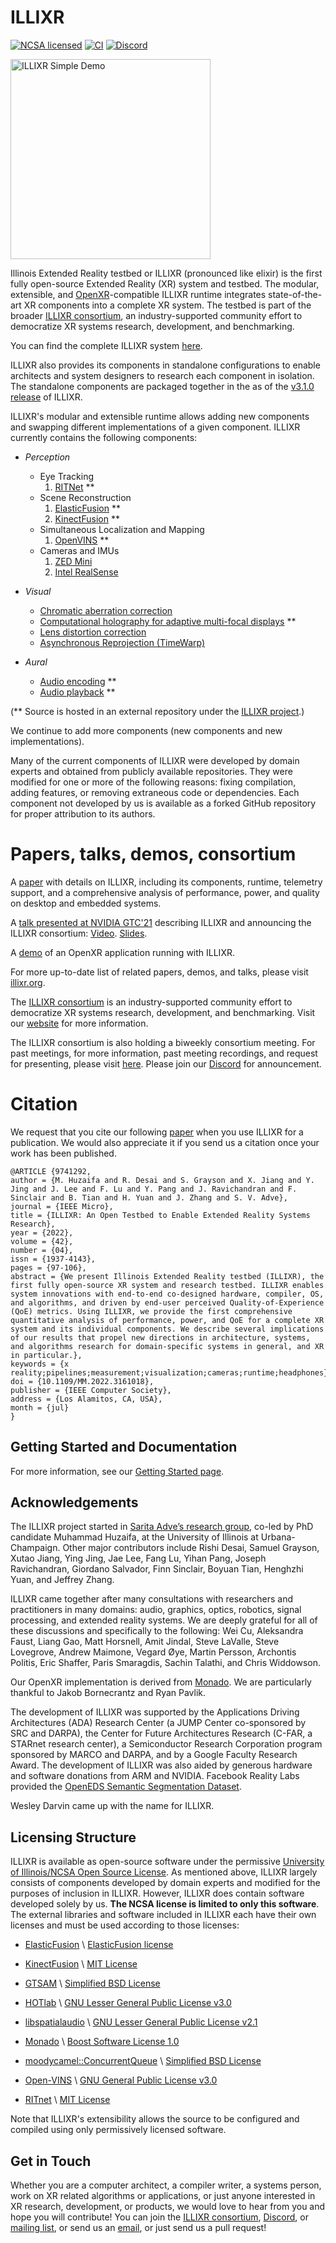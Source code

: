 # ILLIXR

[![NCSA licensed](https://img.shields.io/badge/license-NCSA-blue.svg)](LICENSE)
[![CI](https://github.com/ILLIXR/ILLIXR/workflows/illixr-tests-master/badge.svg)](https://github.com/ILLIXR/ILLIXR/actions)
[![Discord](https://img.shields.io/discord/830812443189444698?logo=discord&logoColor=white&label=Discord)][47]


<a href="https://youtu.be/GVcCW8WgEDY">
    <img
        alt="ILLIXR Simple Demo"
        src="https://img.youtube.com/vi/GVcCW8WgEDY/0.jpg"
        style="width: 320px"
        class="center"
    >
</a>

Illinois Extended Reality testbed or ILLIXR (pronounced like elixir) is
    the first fully open-source Extended Reality (XR) system and testbed.
The modular, extensible, and [OpenXR][26]-compatible ILLIXR runtime
    integrates state-of-the-art XR components into a complete XR system.
The testbed is part of the broader [ILLIXR consortium][37],
    an industry-supported community effort to democratize XR systems
    research, development, and benchmarking.

You can find the complete ILLIXR system [here][38].

ILLIXR also provides its components in standalone configurations to enable architects and
    system designers to research each component in isolation.
The standalone components are packaged together in the as of the [v3.1.0 release][39] of ILLIXR. 

ILLIXR's modular and extensible runtime allows adding new components and swapping different
    implementations of a given component.
ILLIXR currently contains the following components: 

-   *Perception*
    -   Eye Tracking
        1.  [RITNet][3] **
    -   Scene Reconstruction
        1.  [ElasticFusion][2] **
        2.  [KinectFusion][40] **
    -   Simultaneous Localization and Mapping
        1.  [OpenVINS][1] **
    -   Cameras and IMUs
        1.  [ZED Mini][42]
        2.  [Intel RealSense][41]

-   *Visual*
    -   [Chromatic aberration correction][5]
    -   [Computational holography for adaptive multi-focal displays][6] **
    -   [Lens distortion correction][5]
    -   [Asynchronous Reprojection (TimeWarp)][5]

-   *Aural*
    -   [Audio encoding][4] **
    -   [Audio playback][4] **

(** Source is hosted in an external repository under the [ILLIXR project][7].)

We continue to add more components (new components and new implementations). 

Many of the current components of ILLIXR were developed by domain experts and obtained from
    publicly available repositories.
They were modified for one or more of the following reasons: fixing compilation, adding features,
    or removing extraneous code or dependencies.
Each component not developed by us is available as a forked GitHub repository for
    proper attribution to its authors.

# Papers, talks, demos, consortium

A [paper][8] with details on ILLIXR, including its components, runtime, telemetry support,
    and a comprehensive analysis of performance, power, and quality on desktop and embedded systems.

A [talk presented at NVIDIA GTC'21][42] describing ILLIXR and announcing the ILLIXR consortium:
    [Video][43].
    [Slides][44]. 

A [demo][45] of an OpenXR application running with ILLIXR.

For more up-to-date list of related papers, demos, and talks, please visit [illixr.org][37].

The [ILLIXR consortium][37] is an industry-supported community effort to democratize
    XR systems research, development, and benchmarking.
Visit our [website][37] for more information.

The ILLIXR consortium is also holding a biweekly consortium meeting. For past meetings, for more information, past meeting recordings, and request for presenting, please visit [here][50]. Please join our [Discord][47] for announcement. 

# Citation

We request that you cite our following [paper][8] when you use ILLIXR for a publication.
We would also appreciate it if you send us a citation once your work has been published.

```
@ARTICLE {9741292,
author = {M. Huzaifa and R. Desai and S. Grayson and X. Jiang and Y. Jing and J. Lee and F. Lu and Y. Pang and J. Ravichandran and F. Sinclair and B. Tian and H. Yuan and J. Zhang and S. V. Adve},
journal = {IEEE Micro},
title = {ILLIXR: An Open Testbed to Enable Extended Reality Systems Research},
year = {2022},
volume = {42},
number = {04},
issn = {1937-4143},
pages = {97-106},
abstract = {We present Illinois Extended Reality testbed (ILLIXR), the first fully open-source XR system and research testbed. ILLIXR enables system innovations with end-to-end co-designed hardware, compiler, OS, and algorithms, and driven by end-user perceived Quality-of-Experience (QoE) metrics. Using ILLIXR, we provide the first comprehensive quantitative analysis of performance, power, and QoE for a complete XR system and its individual components. We describe several implications of our results that propel new directions in architecture, systems, and algorithms research for domain-specific systems in general, and XR in particular.},
keywords = {x reality;pipelines;measurement;visualization;cameras;runtime;headphones},
doi = {10.1109/MM.2022.3161018},
publisher = {IEEE Computer Society},
address = {Los Alamitos, CA, USA},
month = {jul}
}
```

## Getting Started and Documentation

For more information, see our [Getting Started page][33].


## Acknowledgements

The ILLIXR project started in [Sarita Adve’s research group][9],
    co-led by PhD candidate Muhammad Huzaifa, at the University of Illinois at Urbana-Champaign.
Other major contributors include
    Rishi Desai,
    Samuel Grayson,
    Xutao Jiang,
    Ying Jing,
    Jae Lee,
    Fang Lu,
    Yihan Pang,
    Joseph Ravichandran,
    Giordano Salvador,
    Finn Sinclair,
    Boyuan Tian,
    Henghzhi Yuan,
    and
    Jeffrey Zhang.

ILLIXR came together after many consultations with researchers and practitioners in many domains:
    audio,
    graphics,
    optics,
    robotics,
    signal processing,
    and
    extended reality systems.
We are deeply grateful for all of these discussions and specifically to the following:
    Wei Cu,
    Aleksandra Faust,
    Liang Gao,
    Matt Horsnell,
    Amit Jindal,
    Steve LaValle,
    Steve Lovegrove,
    Andrew Maimone,
    Vegard &#216;ye,
    Martin Persson,
    Archontis Politis,
    Eric Shaffer,
    Paris Smaragdis,
    Sachin Talathi,
    and
    Chris Widdowson.

Our OpenXR implementation is derived from [Monado][10].
We are particularly thankful to Jakob Bornecrantz and Ryan Pavlik.

The development of ILLIXR was supported by
    the Applications Driving Architectures (ADA) Research Center
        (a JUMP Center co-sponsored by SRC and DARPA),
    the Center for Future Architectures Research (C-FAR, a STARnet research center),
    a Semiconductor Research Corporation program sponsored by MARCO and DARPA,
    and
    by a Google Faculty Research Award.
The development of ILLIXR was also aided by generous hardware and software donations
    from ARM and NVIDIA.
Facebook Reality Labs provided the [OpenEDS Semantic Segmentation Dataset][11].

Wesley Darvin came up with the name for ILLIXR.

## Licensing Structure

ILLIXR is available as open-source software under the permissive
    [University of Illinois/NCSA Open Source License][34].
As mentioned above, ILLIXR largely consists of components developed by domain experts and
    modified for the purposes of inclusion in ILLIXR.
However, ILLIXR does contain software developed solely by us.
**The NCSA license is limited to only this software**.
The external libraries and software included in ILLIXR each have their own licenses and
    must be used according to those licenses:

-   [ElasticFusion][14] \ [ElasticFusion license][15]

-   [KinectFusion][40] \ [MIT License][46]

-   [GTSAM][27] \ [Simplified BSD License][28]

-   [HOTlab][20] \ [GNU Lesser General Public License v3.0][21]

-   [libspatialaudio][18] \ [GNU Lesser General Public License v2.1][19]

-   [Monado][22] \ [Boost Software License 1.0][23]

-   [moodycamel::ConcurrentQueue][31] \ [Simplified BSD License][32]

-   [Open-VINS][12] \ [GNU General Public License v3.0][13]

-   [RITnet][16] \ [MIT License][17]

Note that ILLIXR's extensibility allows the source to be configured and compiled using only
    permissively licensed software.


## Get in Touch

Whether you are a computer architect, a compiler writer, a systems person, work on XR related algorithms
    or applications, or just anyone interested in XR research, development, or products,
    we would love to hear from you and hope you will contribute!
You can join
    the [ILLIXR consortium][37],
    [Discord][47],
    or [mailing list][48],
    or send us an [email][49],
    or just send us a pull request!


[//]: # (- References -)

[1]:    https://github.com/ILLIXR/open_vins
[2]:    https://github.com/ILLIXR/ElasticFusion
[3]:    https://github.com/ILLIXR/RITnet
[4]:    https://github.com/ILLIXR/audio_pipeline
[5]:    https://github.com/ILLIXR/visual_postprocessing
[6]:    https://github.com/ILLIXR/HOTlab
[7]:    https://github.com/ILLIXR
[8]:    https://ieeexplore.ieee.org/abstract/document/9741292
[9]:    http://rsim.cs.illinois.edu
[10]:   https://monado.dev
[11]:   https://research.fb.com/programs/openeds-challenge
[12]:   https://github.com/rpng/open_vins
[13]:   https://www.gnu.org/licenses/gpl-3.0.html
[14]:   https://github.com/mp3guy/ElasticFusion
[15]:   https://github.com/mp3guy/ElasticFusion/blob/master/LICENSE.txt
[16]:   https://github.com/AayushKrChaudhary/RITnet
[17]:   https://github.com/AayushKrChaudhary/RITnet/blob/master/License.md
[18]:   https://github.com/videolabs/libspatialaudio
[19]:   https://www.gnu.org/licenses/old-licenses/lgpl-2.1.html
[20]:   https://github.com/MartinPersson/HOTlab
[21]:   https://www.gnu.org/licenses/lgpl-3.0.html
[22]:   https://gitlab.freedesktop.org/monado/monado
[23]:   https://choosealicense.com/licenses/bsl-1.0
[24]:   https://gitter.im/ILLIXR/community
[25]:   https://github.com/ILLIXR/ILLIXR/releases
[26]:   https://www.khronos.org/openxr
[27]:   https://github.com/ILLIXR/gtsam
[28]:   https://github.com/borglab/gtsam/blob/develop/LICENSE.BSD
[31]:   https://github.com/cameron314/concurrentqueue
[32]:   https://github.com/cameron314/concurrentqueue/blob/master/LICENSE.md
[33]:   https://illixr.github.io/ILLIXR/getting_started/
[34]:   https://illixr.github.io/ILLIXR/LICENSE/
[35]:   https://illixr.github.io/ILLIXR/illixr_plugins/
[36]:   https://illixr.github.io/ILLIXR/writing_your_plugin/
[37]:   http://illixr.org
[38]:   https://github.com/ILLIXR/ILLIXR
[39]:   https://github.com/ILLIXR/ILLIXR/releases/tag/v3.1.0
[40]:   https://github.com/ILLIXR/KinectFusionApp/tree/illixr-integration
[41]:   https://github.com/ILLIXR/ILLIXR/tree/master/realsense
[42]:   https://www.stereolabs.com/zed-mini/
[43]:   https://youtu.be/ZY98lWksnpM
[44]:   https://ws.engr.illinois.edu/sitemanager/getfile.asp?id=2971
[45]:   https://youtu.be/GVcCW8WgEDY
[46]:   https://github.com/chrdiller/KinectFusionApp/blob/master/LICENSE.txt
[47]:   https://discord.gg/upkvy7x3W4
[48]:   mailto:lists@lists.cs.illinois.edu?subject=sub%20illixr-community
[49]:   mailto:illixr@cs.illinois.edu
[50]:   https://illixr.org/open_meetings

